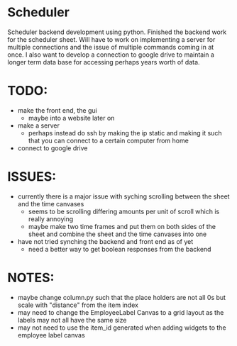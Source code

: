 # Scheduler
Scheduler backend development using python. Finished the backend work for the scheduler sheet. Will have to work on implementing a server for multiple connections and the issue of multiple commands coming in at once. I also want to develop a connection to google drive to maintain a longer term data base for accessing perhaps years worth of data. 

# TODO:
- make the front end, the gui 
    - maybe into a website later on 
- make a server 
    - perhaps instead do ssh by making the ip static and making it such that you can connect to a certain computer from home 
- connect to google drive 

# ISSUES:
- currently there is a major issue with syching scrolling between the sheet and the time canvases 
    - seems to be scrolling differing amounts per unit of scroll which is really annoying 
    - maybe make two time frames and put them on both sides of the sheet and combine the sheet and the time canvases into one 
- have not tried synching the backend and front end as of yet
    - need a better way to get boolean responses from the backend

# NOTES: 
- maybe change column.py such that the place holders are not all 0s but scale with "distance" from the item index 
- may need to change the EmployeeLabel Canvas to a grid layout as the labels may not all have the same size 
- may not need to use the item_id generated when adding widgets to the employee label canvas 
